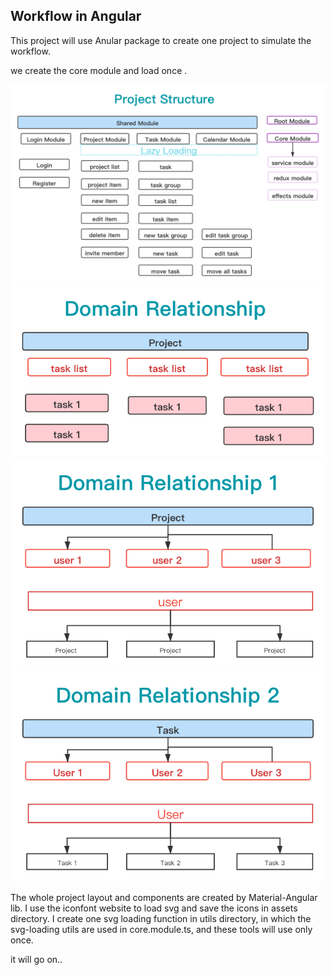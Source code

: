 ## Workflow in Angular

This project will use Anular package to create one project to simulate the workflow.

we create the core module and load once .

![project structure](./src/assets/intro/proj-struc.png)
![domain relationship](./src/assets/intro/domain-rel.png)
![domain relationship1](./src/assets/intro/domain-rel1.png)
![domain relationship2](./src/assets/intro/domain-rel2.png)

The whole project layout and components are created by Material-Angular lib.
I use the iconfont website to load svg and save the icons in assets directory. I create one svg loading function in
utils directory, in which the svg-loading utils are used in core.module.ts, and these tools will use only once.

it will go on..
